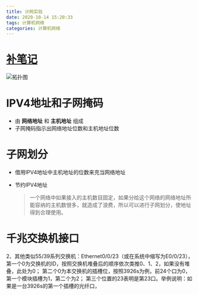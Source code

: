 ```yaml
---
title: 计网实验
date: 2020-10-14 15:20:33
tags: 计算机网络
categories: 计算机网络
---
```


# [补笔记](https://baike.baidu.com/item/%E5%AD%90%E7%BD%91%E5%88%92%E5%88%86/5446046?fr=aladdin)

![拓扑图](https://i.loli.net/2020/10/14/HLDXFz67tTgqVhC.png)

# IPV4地址和子网掩码

* 由 **网络地址** 和 **主机地址** 组成
* 子网掩码指示出网络地址位数和主机地址位数

# 子网划分

* 借用IPV4地址中主机地址的位数来充当网络地址

* 节约IPV4地址

  > 一个网络中如果接入的主机数目固定，如果分给这个网络的网络地址所能容纳的主机数很多，就造成了浪费，所以可以进行子网划分，使地址得到合理使用。

# 千兆交换机接口

2、其他类似55/39系列交换机：Ethernet0/0/23（或在系统中缩写为E0/0/23），
第一个0为交换机的ID，按照交换机堆叠后的顺序依次类推0、1、2，如果没有堆叠，此处为0；
第二个0为本交换机的插槽位，按照3926s为例，前24个口为0，第一个模块插槽为1，第二个为2；
第三个位置的23表明是第23口。举例说明：如果是一台3926s的第一个插槽的光纤口，